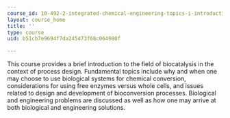```yaml
---
course_id: 10-492-2-integrated-chemical-engineering-topics-i-introduction-to-biocatalysis-fall-2004
layout: course_home
title: ''
type: course
uid: b51cb7e9694f7da245473f68c064980f

---
```

This course provides a brief introduction to the field of biocatalysis in the context of process design. Fundamental topics include why and when one may choose to use biological systems for chemical conversion, considerations for using free enzymes versus whole cells, and issues related to design and development of bioconversion processes. Biological and engineering problems are discussed as well as how one may arrive at both biological and engineering solutions.
